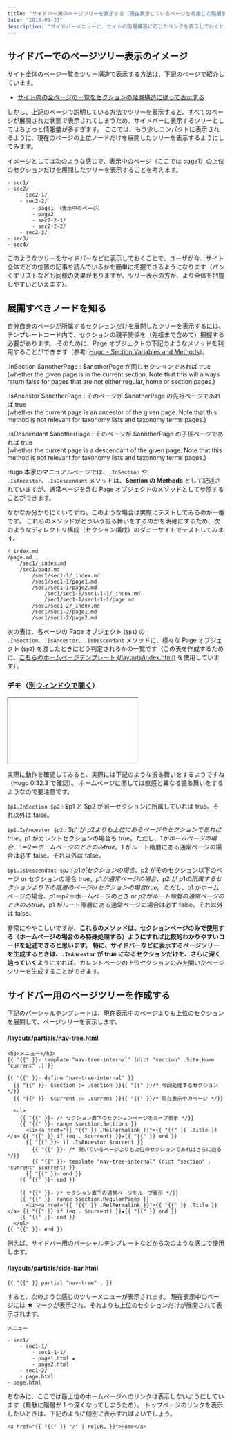 ```yaml
---
title: "サイドバー用のページツリーを表示する（現在表示しているページを考慮した階層表示）"
date: "2018-01-23"
description: "サイドバーメニューに、サイトの階層構造に応じたリンクを表示しておくと、サイト内の様々なページに簡単に移動できるようになります。"
---
```


サイドバーでのページツリー表示のイメージ
----

サイト全体のページ一覧をツリー構造で表示する方法は、下記のページで紹介しています。

* [サイト内の全ページの一覧をセクションの階層構造に従って表示する](page-hierarchy.html)

しかし、上記のページで説明している方法でツリーを表示すると、すべてのページが展開された状態で表示されてしまうため、サイドバーに表示するツリーとしてはちょっと情報量が多すぎます。
ここでは、もう少しコンパクトに表示されるように、現在のページの上位ノードだけを展開したツリーを表示するようにしてみます。

イメージとしては次のような感じで、表示中のページ（ここでは page1）の上位のセクションだけを展開したツリーを表示することを考えます。

~~~
- sec1/
- sec2/
    - sec2-1/
    - sec2-2/
        - page1 （表示中のページ）
        - page2
        - sec2-2-1/
        - sec2-2-2/
    - sec2-3/
- sec3/
- sec4/
~~~

このようなツリーをサイドバーなどに表示しておくことで、ユーザが今、サイト全体でどの位置の記事を読んでいるかを簡単に把握できるようになります（パンくずリストなども同様の効果がありますが、ツリー表示の方が、より全体を把握しやすいといえます）。


展開すべきノードを知る
----

自分自身のページが所属するセクションだけを展開したツリーを表示するには、テンプレートコード内で、セクションの親子関係を（先祖まで含めて）把握する必要があります。
そのために、Page オブジェクトの下記のようなメソッドを利用することができます（参考: [Hugo - Section Variables and Methods](https://gohugo.io/variables/page/#section-variables-and-methods)）。

.InSection $anotherPage
: $anotherPage が同じセクションであれば true<br>(whether the given page is in the current section. Note that this will always return false for pages that are not either regular, home or section pages.)

.IsAncestor $anotherPage
: そのページが $anotherPage の先祖ページであれば true<br>(whether the current page is an ancestor of the given page. Note that this method is not relevant for taxonomy lists and taxonomy terms pages.)

.IsDescendant $anotherPage
: そのページが $anotherPage の子孫ページであれば true<br>(whether the current page is a descendant of the given page. Note that this method is not relevant for taxonomy lists and taxonomy terms pages.)

<div class="note">
Hugo 本家のマニュアルページでは、<code>.InSection</code> や <code>.IsAncestor</code>、<code>.IsDescendant</code> メソッドは、<b>Section の Methods</b> として記述されていますが、通常ページを含む Page オブジェクトのメソッドとして参照することができます。
</div>

なかなか分かりにくいですね。このような場合は実際にテストしてみるのが一番です。
これらのメソッドがどういう振る舞いをするのかを明確にするため、次のようなディレクトリ構成（セクション構成）のダミーサイトでテストしてみます。

~~~
/_index.md
/page.md
    /sec1/_index.md
    /sec1/page.md
        /sec1/sec1-1/_index.md
        /sec1/sec1-1/page1.md
        /sec1/sec1-1/page2.md
            /sec1/sec1-1/sec1-1-1/_index.md
            /sec1/sec1-1/sec1-1-1/page.md
        /sec1/sec1-2/_index.md
        /sec1/sec1-2/page1.md
        /sec1/sec1-2/page2.md
~~~

次の表は、各ページの Page オブジェクト (`$p1`) の `.InSection`、`.IsAncestor`、`.IsDescendant` メソッドに、様々な Page オブジェクト (`$p2`) を渡したときにどう判定されるかの一覧です（この表を作成するために、[こちらのホームページテンプレート (/layouts/index.html)](sidebar-menu-index.txt) を使用しています）。

### デモ（<a target="_blank" href="sidebar-menu-demo.html">別ウィンドウで開く</a>）
<iframe class="xHtmlDemo" src="sidebar-menu-demo.html"></iframe>

実際に動作を確認してみると、実際には下記のような振る舞いをするようですね（Hugo 0.32.3 で確認）。
ホームページに関しては直感と異なる振る舞いをするようなので要注意です。

`$p1.InSection $p2`
: $p1 と $p2 が同一セクションに所属していれば true。それ以外は false。

`$p1.IsAncestor $p2`
: $p1 が $p2 よりも上位にあるページやセクションであれば true。$p1 がカレントセクションの場合も true。ただし、$1 がホームページの場合、$1＝$2＝ホームページのときのみ true。$1 がルート階層にある通常ページの場合は必ず false。それ以外は false。

`$p1.IsDescendant $p2`
: $p1 がセクションの場合、$p2 がそのセクション以下のページ or セクションの場合 true。$p1 が通常ページの場合、$p2 が $p1 の所属するセクションより下の階層のページ or セクションの場合 true。ただし、$p1 がホームページの場合、$p1＝$p2＝ホームページのとき or $p2 がルート階層の通常ページのときのみ true。$p1 がルート階層にある通常ページの場合は必ず false。それ以外は false。

非常にややこしいですが、**これらのメソッドは、セクションページのみで使用する（ホームページの場合のみ特殊処理する）**ようにすれば比較的わかりやすいコードを記述できると思います。
特に、サイドバーなどに表示するページツリーを生成するときは、**`.IsAncestor` が true になるセクションだけを、さらに深く辿っていく**ようにすれば、カレントページの上位セクションのみを開いたページツリーを生成することができます。


サイドバー用のページツリーを作成する
----

下記のパーシャルテンプレートは、現在表示中のページよりも上位のセクションを展開して、ページツリーを表示します。

#### /layouts/partials/nav-tree.html

~~~
<h3>メニュー</h3>
{{ "{{" }}- template "nav-tree-internal" (dict "section" .Site.Home "current" .) }}

{{ "{{" }}- define "nav-tree-internal" }}
  {{ "{{" }}- $section := .section }}{{ "{{" }}/* 今回処理するセクション */}}
  {{ "{{" }}- $current := .current }}{{ "{{" }}/* 現在表示中のページ */}}

  <ul>
    {{ "{{" }}- /* セクション直下のセクションページをループ表示 */}}
    {{ "{{" }}- range $section.Sections }}
      <li><a href="{{ "{{" }} .RelPermalink }}">{{ "{{" }} .Title }}</a> {{ "{{" }} if (eq . $current) }}★{{ "{{" }} end }}
      {{ "{{" }}- if .IsAncestor $current }}
        {{ "{{" }}- /* 開いているページよりも上位のセクションであればさらに辿る */}}
        {{ "{{" }}- template "nav-tree-internal" (dict "section" . "current" $current) }}
      {{ "{{" }}- end }}
    {{ "{{" }}- end }}

    {{ "{{" }}- /* セクション直下の通常ページをループ表示 */}}
    {{ "{{" }}- range $section.RegularPages }}
      <li><a href="{{ "{{" }} .RelPermalink }}">{{ "{{" }} .Title }}</a> {{ "{{" }} if (eq . $current) }}★{{ "{{" }} end }}
    {{ "{{" }}- end }}
  </ul>
{{ "{{" }}- end }}
~~~

例えば、サイドバー用のパーシャルテンプレートなどから次のような感じで使用します。

#### /layouts/partials/side-bar.html

~~~
{{ "{{" }} partial "nav-tree" . }}
~~~

すると、次のような感じのツリーメニューが表示されます。
現在表示中のページには ★ マークが表示され、それよりも上位のセクションだけが展開されて表示されます。

~~~
メニュー

- sec1/
    - sec1-1/
        - sec1-1-1/
        - page1.html ★
        - page2.html
    - sec1-2/
    - page.html
- page.html
~~~

ちなみに、ここでは最上位のホームページへのリンクは表示しないようにしています（無駄に階層が１つ深くなってしまうため）。
トップページのリンクを表示したいときは、下記のように個別に表示すればよいでしょう。

~~~
<a href="{{ "{{" }} "/" | relURL }}">Home</a>
~~~


